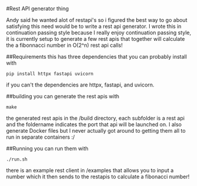 #Rest API generator thing

Andy said he wanted alot of restapi's so i figured the best way to go about
satisfying this need would be to write a rest api generator. I wrote this in
continuation passing style because I really enjoy continuation passing style,
it is currently setup to generate a few rest apis that together will calculate
the a fibonnacci number in O(2^n) rest api calls!

##Requirements
this has three dependencies that you can probably install with
```
pip install httpx fastapi uvicorn
```
if you can't the dependencies are httpx, fastapi, and uvicorn.

##building
you can generate the rest apis with
```
make
```

the generated rest apis in the /build directory, each subfolder is a rest api
and the foldername indicates the port that api will be launched on. I also
generate Docker files but I never actually got around to getting them all to
run in separate containers :/


##Running
you can run them with
```
./run.sh
```

there is an example rest client in /examples that allows you to input a number
which it then sends to the restapis to calculate a fibonacci number!
